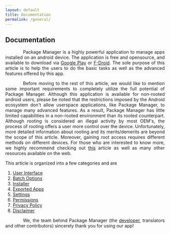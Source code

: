 ```yaml
---
layout: default
title: Documentation
permalink: /general/
---
```


<style>
    tab1 { padding-left: 4em; }
</style>

## Documentation

<p style="text-align: justify;"><tab1>Package Manager is a highly powerful application to manage apps installed on an android device. The application is free and opensource, and available to download via <a href="https://play.google.com/store/apps/details?id=com.smartpack.packagemanager" target="_blank">Google Play</a> or <a href="https://f-droid.org/packages/com.smartpack.packagemanager" target="_blank">F-Droid</a>.  The sole purpose of this article is to help the users to do the basic tasks as well as the advanced features offered by this app.</tab1></p>

<p style="text-align: justify;"><tab1>Before moving to the rest of this article, we would like to mention some important requirements to completely utilize the full potential of Package Manager. Although this application is available for non-rooted android users, please be noted that the restrictions imposed by the Android ecosystem don't allow userspace applications, like Package Manager, to manage many advanced features. As a result, Package Manager has little limited capabilities in a non-rooted environment than its rooted counterpart. Although rooting is considered an illegal activity by most OEM's, the process of rooting offers a user more control over the device. Unfortunately, more detailed information about rooting and its merits/demerits are beyond the scope of this article. Moreover, gaining root access requires different methods on different devices. For those who are interested to know more, we highly recommend checking out <a href="https://smartpack.github.io/android-rooting/" target="_blank">this</a> article as well as many other resources available on the web.</tab1></p>

This article is organized into a few categories and are
<ol>
    <li><a href="{{ site.github.url }}/ui/">User Interface</a></li>
    <li><a href="{{ site.github.url }}/batch/">Batch Options</a></li>
    <li><a href="{{ site.github.url }}/sai/">Installer</a></li>
    <li><a href="{{ site.github.url }}/exports/">Exported Apps</a></li>
    <li><a href="{{ site.github.url }}/settings/">Settings</a></li>
    <li><a href="{{ site.github.url }}/permissions/">Permissions</a></li>
    <li><a href="{{ site.github.url }}/privacy-policy/">Privacy Policy</a></li>
    <li><a href="{{ site.github.url }}/disclaimer/">Disclaimer</a></li>
</ol>

<p style="text-align: justify;"><tab1>We, the team behind Package Manager (the <a href="https://play.google.com/store/apps/dev?id=5836199813143882901" target="_blank">developer</a>, translators and other contributors) sincerely thank you for using our app!</tab1></p>
